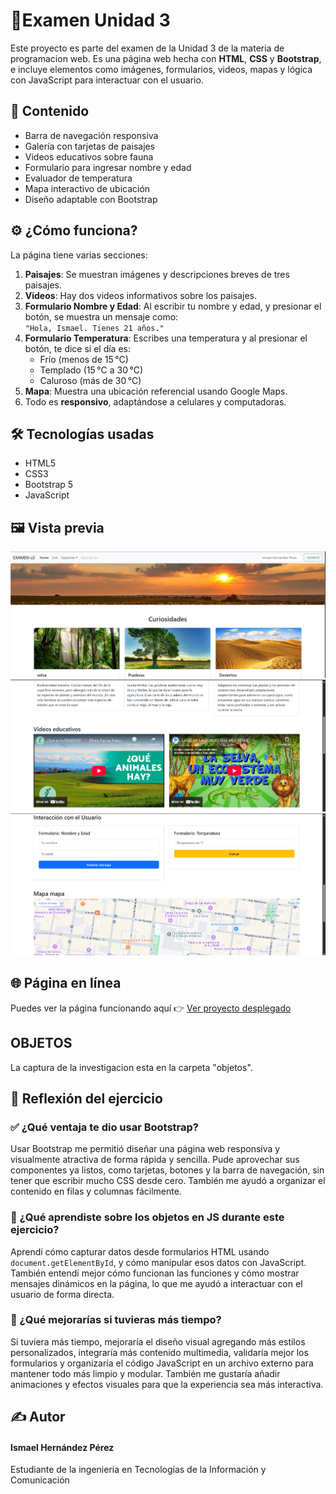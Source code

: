 # 🌿Examen Unidad 3

Este proyecto es parte del examen de la Unidad 3 de la materia de programacion web. Es una página web hecha con **HTML**, **CSS** y **Bootstrap**, e incluye elementos como imágenes, formularios, videos, mapas y lógica con JavaScript para interactuar con el usuario.

## 📌 Contenido

- Barra de navegación responsiva
- Galería con tarjetas de paisajes
- Videos educativos sobre fauna
- Formulario para ingresar nombre y edad
- Evaluador de temperatura
- Mapa interactivo de ubicación
- Diseño adaptable con Bootstrap

## ⚙️ ¿Cómo funciona?

La página tiene varias secciones:

1. **Paisajes**: Se muestran imágenes y descripciones breves de tres paisajes.
2. **Videos**: Hay dos videos informativos sobre los paisajes.
3. **Formulario Nombre y Edad**: Al escribir tu nombre y edad, y presionar el botón, se muestra un mensaje como:  
   `"Hola, Ismael. Tienes 21 años."`
4. **Formulario Temperatura**: Escribes una temperatura y al presionar el botón, te dice si el día es:
   - Frío (menos de 15 °C)
   - Templado (15 °C a 30 °C)
   - Caluroso (más de 30 °C)
5. **Mapa**: Muestra una ubicación referencial usando Google Maps.
6. Todo es **responsivo**, adaptándose a celulares y computadoras.

## 🛠️ Tecnologías usadas

- HTML5
- CSS3
- Bootstrap 5
- JavaScript

## 🖼️ Vista previa

![Vista previa](capturas/01.png) 
![Vista previa](capturas/02.png) 
![Vista previa](capturas/03.png) 


## 🌐 Página en línea

Puedes ver la página funcionando aquí 👉 [Ver proyecto desplegado](https://ismaperezh.github.io/examen_u3/)


## OBJETOS 
La captura de la investigacion esta en la carpeta "objetos".



## 🧠 Reflexión del ejercicio

### ✅ ¿Qué ventaja te dio usar Bootstrap?

Usar Bootstrap me permitió diseñar una página web responsiva y visualmente atractiva de forma rápida y sencilla. Pude aprovechar sus componentes ya listos, como tarjetas, botones y la barra de navegación, sin tener que escribir mucho CSS desde cero. También me ayudó a organizar el contenido en filas y columnas fácilmente.

### 🧩 ¿Qué aprendiste sobre los objetos en JS durante este ejercicio?

Aprendí cómo capturar datos desde formularios HTML usando `document.getElementById`, y cómo manipular esos datos con JavaScript. También entendí mejor cómo funcionan las funciones y cómo mostrar mensajes dinámicos en la página, lo que me ayudó a interactuar con el usuario de forma directa.

### 🚀 ¿Qué mejorarías si tuvieras más tiempo?

Si tuviera más tiempo, mejoraría el diseño visual agregando más estilos personalizados, integraría más contenido multimedia, validaría mejor los formularios y organizaría el código JavaScript en un archivo externo para mantener todo más limpio y modular. También me gustaría añadir animaciones y efectos visuales para que la experiencia sea más interactiva.


## ✍️ Autor
#### Ismael Hernández Pérez
Estudiante de la ingenieria en Tecnologías de la Información y Comunicación

